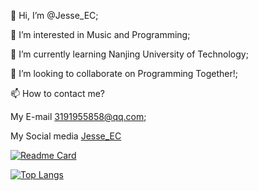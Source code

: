 👋 Hi, I’m @Jesse_EC;

👀 I’m interested in Music and Programming;

🌱 I’m currently learning Nanjing University of Technology;

💞️ I’m looking to collaborate on Programming Together!;

📫 How to contact me?

My E-mail 3191955858@qq.com;

My Social media [Jesse_EC](https://space.bilibili.com/474319456)

[![Readme Card](https://github-readme-stats.vercel.app/api/pin/?username=anuraghazra&repo=github-readme-stats)](https://github.com/anuraghazra/github-readme-stats)

[![Top Langs](https://github-readme-stats.vercel.app/api/top-langs/?username=JesseZ332623&layout=compact)](https://github.com/anuraghazra/github-readme-stats)

